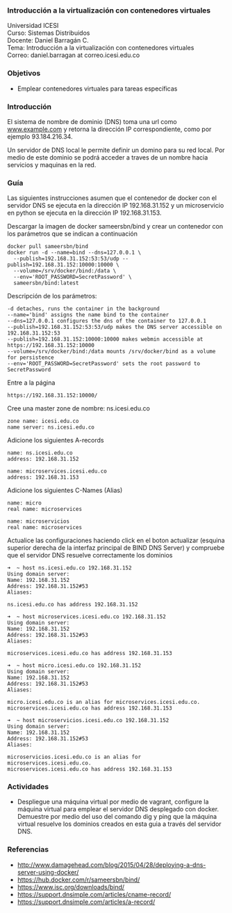### Introducción a la virtualización con contenedores virtuales

Universidad ICESI  
Curso: Sistemas Distribuidos  
Docente: Daniel Barragán C.  
Tema: Introducción a la virtualización con contenedores virtuales  
Correo: daniel.barragan at correo.icesi.edu.co

### Objetivos
* Emplear contenedores virtuales para tareas específicas

### Introducción
El sistema de nombre de dominio (DNS) toma una url como www.example.com y retorna la dirección IP correspondiente, como por
ejemplo 93.184.216.34.

Un servidor de DNS local le permite definir un domino para su red local. Por medio de este dominio se podrá acceder a traves
de un nombre hacia servicios y maquinas en la red.

### Guía
Las siguientes instrucciones asumen que el contenedor de docker con el servidor DNS se ejecuta en la dirección IP 192.168.31.152 y un microservicio en python se ejecuta en la dirección IP 192.168.31.153.

Descargar la imagen de docker sameersbn/bind y crear un contenedor con los parámetros
que se indican a continuación
```
docker pull sameersbn/bind
docker run -d --name=bind --dns=127.0.0.1 \
  --publish=192.168.31.152:53:53/udp --publish=192.168.31.152:10000:10000 \
  --volume=/srv/docker/bind:/data \
  --env='ROOT_PASSWORD=SecretPassword' \
  sameersbn/bind:latest
```

Descripción de los parámetros:
```
-d detaches, runs the container in the background
--name='bind' assigns the name bind to the container
--dns=127.0.0.1 configures the dns of the container to 127.0.0.1
--publish=192.168.31.152:53:53/udp makes the DNS server accessible on 192.168.31.152:53
--publish=192.168.31.152:10000:10000 makes webmin accessible at https://192.168.31.152:10000
--volume=/srv/docker/bind:/data mounts /srv/docker/bind as a volume for persistence
--env='ROOT_PASSWORD=SecretPassword' sets the root password to SecretPassword
```

Entre a la página
```
https://192.168.31.152:10000/
```

Cree una master zone de nombre: ns.icesi.edu.co
```
zone name: icesi.edu.co
name server: ns.icesi.edu.co
```

Adicione los siguientes A-records
```
name: ns.icesi.edu.co
address: 192.168.31.152

name: microservices.icesi.edu.co
address: 192.168.31.153
```

Adicione los siguientes C-Names (Alias)
```
name: micro
real name: microservices

name: microservicios
real name: microservices
```

Actualice las configuraciones haciendo click en el boton actualizar (esquina superior derecha de la interfaz principal de BIND DNS Server)  y compruebe que el servidor DNS resuelve correctamente los dominios
```
➜  ~ host ns.icesi.edu.co 192.168.31.152
Using domain server:
Name: 192.168.31.152
Address: 192.168.31.152#53
Aliases:

ns.icesi.edu.co has address 192.168.31.152

➜  ~ host microservices.icesi.edu.co 192.168.31.152
Using domain server:
Name: 192.168.31.152
Address: 192.168.31.152#53
Aliases:

microservices.icesi.edu.co has address 192.168.31.153

➜  ~ host micro.icesi.edu.co 192.168.31.152
Using domain server:
Name: 192.168.31.152
Address: 192.168.31.152#53
Aliases:

micro.icesi.edu.co is an alias for microservices.icesi.edu.co.
microservices.icesi.edu.co has address 192.168.31.153

➜  ~ host microservicios.icesi.edu.co 192.168.31.152
Using domain server:
Name: 192.168.31.152
Address: 192.168.31.152#53
Aliases:

microservicios.icesi.edu.co is an alias for microservices.icesi.edu.co.
microservices.icesi.edu.co has address 192.168.31.153
```

### Actividades
* Despliegue una máquina virtual por medio de vagrant, configure la máquina virtual
para emplear el servidor DNS desplegado con docker. Demuestre por medio del uso del comando
dig y ping que la máquina virtual resuelve los dominios creados en esta guia a través del
servidor DNS.

### Referencias
* http://www.damagehead.com/blog/2015/04/28/deploying-a-dns-server-using-docker/
* https://hub.docker.com/r/sameersbn/bind/
* https://www.isc.org/downloads/bind/
* https://support.dnsimple.com/articles/cname-record/
* https://support.dnsimple.com/articles/a-record/
